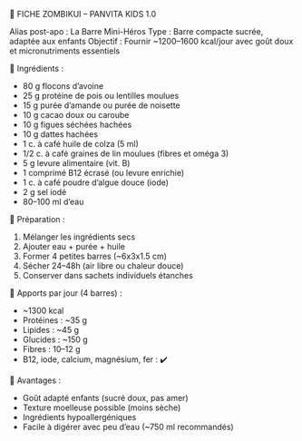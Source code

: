 📄 FICHE ZOMBIKUI – PANVITA KIDS 1.0

Alias post-apo : La Barre Mini-Héros
Type : Barre compacte sucrée, adaptée aux enfants
Objectif : Fournir ~1200–1600 kcal/jour avec goût doux et micronutriments essentiels

🔹 Ingrédients :
- 80 g flocons d’avoine
- 25 g protéine de pois ou lentilles moulues
- 15 g purée d’amande ou purée de noisette
- 10 g cacao doux ou caroube
- 10 g figues séchées hachées
- 10 g dattes hachées
- 1 c. à café huile de colza (5 ml)
- 1/2 c. à café graines de lin moulues (fibres et oméga 3)
- 5 g levure alimentaire (vit. B)
- 1 comprimé B12 écrasé (ou levure enrichie)
- 1 c. à café poudre d’algue douce (iode)
- 2 g sel iodé
- 80–100 ml d’eau

🔹 Préparation :
1. Mélanger les ingrédients secs
2. Ajouter eau + purée + huile
3. Former 4 petites barres (~6x3x1.5 cm)
4. Sécher 24–48h (air libre ou chaleur douce)
5. Conserver dans sachets individuels étanches

🔹 Apports par jour (4 barres) :
- ~1300 kcal
- Protéines : ~35 g
- Lipides : ~45 g
- Glucides : ~150 g
- Fibres : 10–12 g
- B12, iode, calcium, magnésium, fer : ✔️

🔹 Avantages :
- Goût adapté enfants (sucré doux, pas amer)
- Texture moelleuse possible (moins sèche)
- Ingrédients hypoallergéniques
- Facile à digérer avec peu d’eau (~750 ml recommandés)
